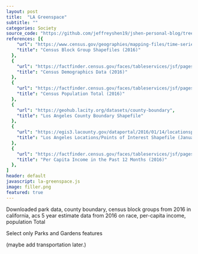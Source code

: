 ```yaml
---
layout: post
title:  "LA Greenspace"
subtitle: ""
categories: Society
source_code: "https://github.com/jeffreyshen19/jshen-personal-blog/tree/master/_code/la-greenspace"
references: [{
    "url": "https://www.census.gov/geographies/mapping-files/time-series/geo/tiger-line-file.2016.html",
    "title": "Census Block Group Shapefiles (2016)"
  },  
  {
    "url": "https://factfinder.census.gov/faces/tableservices/jsf/pages/productview.xhtml?pid=ACS_16_5YR_B02001&prodType=table",
    "title": "Census Demographics Data (2016)"
  },  
  {
    "url": "https://factfinder.census.gov/faces/tableservices/jsf/pages/productview.xhtml?pid=ACS_16_5YR_B01003&prodType=table",
    "title": "Census Population Total (2016)"
  },  
  {
    "url": "https://geohub.lacity.org/datasets/county-boundary",
    "title": "Los Angeles County Boundary Shapefile"
  },  
  {
    "url": "https://egis3.lacounty.gov/dataportal/2016/01/14/locationspoints-of-interest-lms-data/",
    "title": "Los Angeles Locations/Points of Interest Shapefile (January 2016)"
  },  
  {
    "url": "https://factfinder.census.gov/faces/tableservices/jsf/pages/productview.xhtml?pid=ACS_16_5YR_B19301&prodType=table",
    "title": "Per Capita Income in the Past 12 Months (2016)"
  },  
]
header: default
javascript: la-greenspace.js
image: filler.png
featured: true
---
```


Downloaded park data, county boundary, census block groups from 2016 in california, acs 5 year estimate data from 2016 on race, per-capita income, population Total

Select only Parks and Gardens features

(maybe add transportation later.)  
